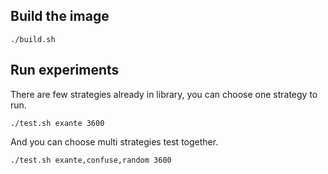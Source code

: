 ## Build the image

```shell
./build.sh
```
## Run experiments
There are few strategies already in library, you can choose one strategy to run.

```shell
./test.sh exante 3600
```

And you can choose multi strategies test together.

```shell
./test.sh exante,confuse,random 3600
```
